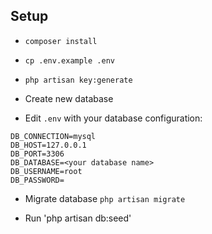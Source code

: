 

## Setup

- `composer install`

- `cp .env.example .env`

- `php artisan key:generate`

- Create new database

- Edit `.env` with your database configuration:

```
DB_CONNECTION=mysql
DB_HOST=127.0.0.1
DB_PORT=3306
DB_DATABASE=<your database name>
DB_USERNAME=root
DB_PASSWORD=
```

- Migrate database `php artisan migrate`

- Run 'php artisan db:seed'
